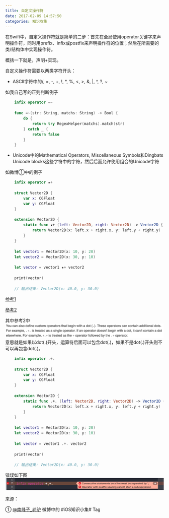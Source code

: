 ```yaml
---
title: 自定义操作符
date: 2017-02-09 14:57:50
categories: 知识收集
---
```


在Swift中，自定义操作符就是简单的二步：首先在全局使用operator关键字来声明操作符，同时用prefix、infix或postfix来声明操作符的位置；然后在所需要的类/结构体中实现操作符。

<!-- more -->

概括一下就是，声明+实现。

自定义操作符需要以两类字符开头：

* ASCII字符中的/, =, -, +, !, *, %, &lt;, &gt;, &amp;, |, ^, ?, ~

如我自己写的正则判断例子

``` swift
	infix operator =~
		
	func =~(str: String, matchs: String) -> Bool {
	    do {
	        return try RegexHelper(matchs).match(str)
	    } catch _ {
	        return false
	    }
	}
```
* Unicode中的Mathematical Operators, Miscellaneous Symbols和Dingbats Unicode blocks这些字符中的字符，然后后面允许使用组合的Unicode字符

如微博①中的例子

``` swift
	infix operator ★+
	
	struct Vector2D {
	    var x: CGFloat
	    var y: CGFloat
	}
	
	extension Vector2D {
	    static func ★+ (left: Vector2D, right: Vector2D) -> Vector2D {
	        return Vector2D(x: left.x + right.x, y: left.y + right.y)
	    }
	}
	
	let vector1 = Vector2D(x: 10, y: 20)
	let vector2 = Vector2D(x: 30, y: 10)
	
	let vector = vector1 ★+ vector2
	
	print(vector)
	
	// 输出结果: Vector2D(x: 40.0, y: 30.0)
```

[参考1](https://developer.apple.com/library/content/documentation/Swift/Conceptual/Swift_Programming_Language/AdvancedOperators.html#//apple_ref/doc/uid/TP40014097-CH27-ID28)

[参考2](https://developer.apple.com/library/content/documentation/Swift/Conceptual/Swift_Programming_Language/LexicalStructure.html#//apple_ref/doc/uid/TP40014097-CH30-ID418)

其中参考2中
![](自定义操作符/trunks-1-1.png)
意思就是如果以dot(.)开头，运算符后面可以包含dot(.)，如果不是dot(.)开头则不可以再包含dot(.)。

``` swift
	infix operator .+.
	
	struct Vector2D {
	    var x: CGFloat
	    var y: CGFloat
	}
	
	extension Vector2D {
	    static func .+. (left: Vector2D, right: Vector2D) -> Vector2D {
	        return Vector2D(x: left.x + right.x, y: left.y + right.y)
	    }
	}
	
	let vector1 = Vector2D(x: 10, y: 20)
	let vector2 = Vector2D(x: 30, y: 10)
	
	let vector = vector1 .+. vector2
	
	print(vector)
	
	// 输出结果: Vector2D(x: 40.0, y: 30.0)
```
错误如下图
![](自定义操作符/trunks-1-2.png)

来源：

① [@南峰子_老驴](http://weibo.com/touristdiary?refer_flag=1001030103_) 微博中的 #iOS知识小集# Tag